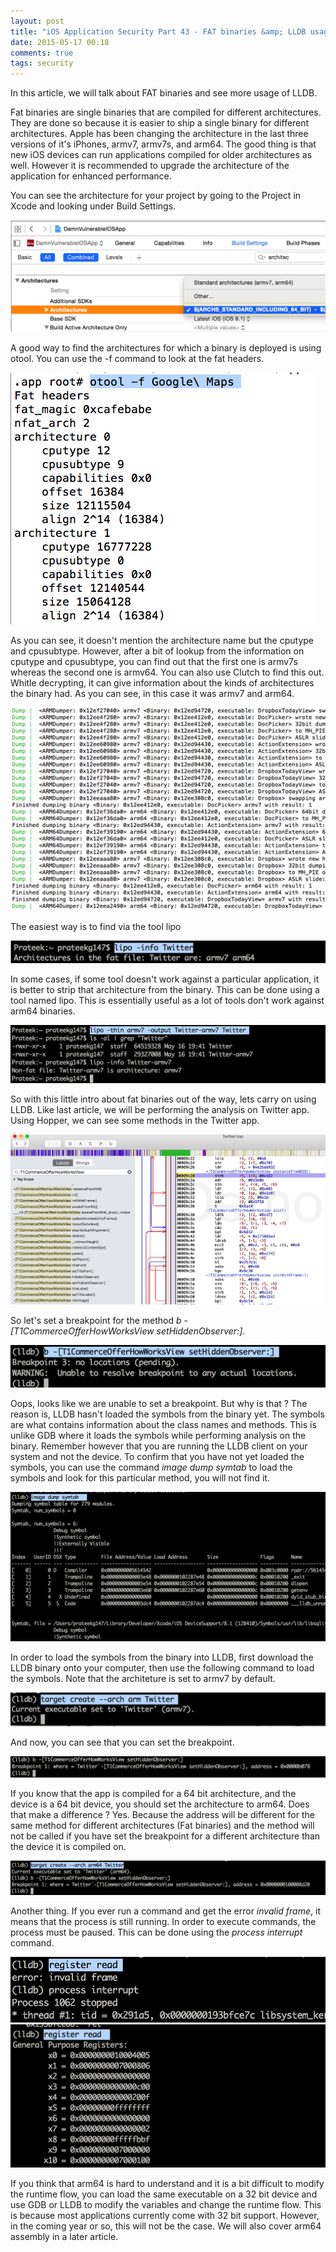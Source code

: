 ```yaml
---
layout: post
title: "iOS Application Security Part 43 - FAT binaries &amp; LLDB usage continued"
date: 2015-05-17 00:18
comments: true
tags: security
---
```

In this article, we will talk about FAT binaries and see more usage of LLDB.

Fat binaries are single binaries that are compiled for different architectures. They are done so because it is easier to ship a single binary for different architectures. Apple has been changing the architecture in the last three versions of it's iPhones, armv7, armv7s, and arm64\. The good thing is that new iOS devices can run applications compiled for older architectures as well. However it is recommended to upgrade the architecture of the application for enhanced performance.

You can see the architecture for your project by going to the Project in Xcode and looking under Build Settings.

<!--more-->

![1](/images/posts/ios43/1.png) 

A good way to find the architectures for which a binary is deployed is using otool. You can use the -f command to look at the fat headers.

![2](/images/posts/ios43/2.png)

As you can see, it doesn't mention the architecture name but the cputype and cpusubtype. However, after a bit of lookup from the information on cputype and cpusubtype, you can find out that the first one is armv7s whereas the second one is armv64\. You can also use Clutch to find this out. Whitle decrypting, it can give information about the kinds of architectures the binary had. As you can see, in this case it was armv7 and arm64.

![3](/images/posts/ios43/3.png)

The easiest way is to find via the tool lipo

![3s](/images/posts/ios43/3s.png)

In some cases, if some tool doesn't work against a particular application, it is better to strip that architecture from the binary. This can be done using a tool named lipo. This is essentially useful as a lot of tools don't work against arm64 binaries.

![4](/images/posts/ios43/4.png)

So with this little intro about fat binaries out of the way, lets carry on using LLDB. Like last article, we will be performing the analysis on Twitter app. Using Hopper, we can see some methods in the Twitter app.

![5](/images/posts/ios43/5.png)

So let's set a breakpoint for the method _b -[T1CommerceOfferHowWorksView setHiddenObserver:]_.

![6](/images/posts/ios43/6.png)

Oops, looks like we are unable to set a breakpoint. But why is that ? The reason is, LLDB hasn't loaded the symbols from the binary yet. The symbols are what contains information about the class names and methods. This is unlike GDB where it loads the symbols while performing analysis on the binary. Remember however that you are running the LLDB client on your system and not the device. To confirm that you have not yet loaded the symbols, you can use the command _image dump symtab_ to load the symbols and look for this particular method, you will not find it.

![7](/images/posts/ios43/7.png)

In order to load the symbols from the binary into LLDB, first download the LLDB binary onto your computer, then use the following command to load the symbols. Note that the architeture is set to armv7 by default.

![8](/images/posts/ios43/8.png)

And now, you can see that you can set the breakpoint.

![9](/images/posts/ios43/9.png)

If you know that the app is compiled for a 64 bit architecture, and the device is a 64 bit device, you should set the architecture to arm64\. Does that make a difference ? Yes. Because the address will be different for the same method for different architectures (Fat binaries) and the method will not be called if you have set the breakpoint for a different architecture than the device it is compiled on.

![10](/images/posts/ios43/10.png)

Another thing. If you ever run a command and get the error _invalid frame_, it means that the process is still running. In order to execute commands, the process must be paused. This can be done using the _process interrupt_ command.

![X1](/images/posts/ios43/x1.png) ![X2](/images/posts/ios43/x2.png)

If you think that arm64 is hard to understand and it is a bit difficult to modify the runtime flow, you can load the same executable on a 32 bit device and use GDB or LLDB to modify the variables and change the runtime flow. This is because most applications currently come with 32 bit support. However, in the coming year or so, this will not be the case. We will also cover arm64 assembly in a later article.